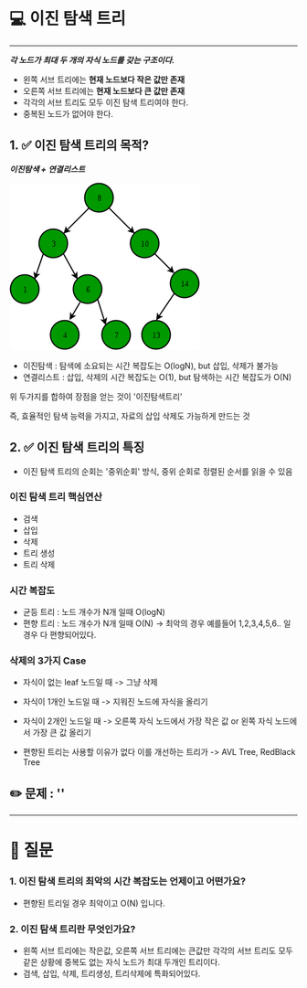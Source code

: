 # 💻 이진 탐색 트리

---

***각 노드가 최대 두 개의 자식 노드를 갖는 구조이다.***
- 왼쪽 서브 트리에는 **현재 노드보다 작은 값만 존재**
- 오른쪽 서브 트리에는 **현재 노드보다 큰 값만 존재**
- 각각의 서브 트리도 모두 이진 탐색 트리여야 한다.
- 중복된 노드가 없어야 한다.

## 1. ✅ 이진 탐색 트리의 목적?

***이진탐색 + 연결리스트***

![img_9.png](img_9.png)

- 이진탐색 : 탐색에 소요되는 시간 복잡도는 O(logN), but 삽입, 삭제가 불가능
- 연결리스트 : 삽입, 삭제의 시간 복잡도는 O(1), but 탐색하는 시간 복잡도가 O(N)

 위 두가지를 합하여 장점을 얻는 것이 '이진탐색트리'

즉, 효율적인 탐색 능력을 가지고, 자료의 삽입 삭제도 가능하게 만드는 것

## 2. ✅ 이진 탐색 트리의 특징

- 이진 탐색 트리의 순회는 '중위순회' 방식, 중위 순회로 정렬된 순서를 읽을 수 있음

### 이진 탐색 트리 핵심연산
- 검색
- 삽입
- 삭제
- 트리 생성
- 트리 삭제

### 시간 복잡도
- 균등 트리 : 노드 개수가 N개 일때 O(logN)
- 편향 트리 : 노드 개수가 N개 일때 O(N) -> 최악의 경우 예를들어 1,2,3,4,5,6.. 일 경우 다 편향되어있다.

### 삭제의 3가지 Case
- 자식이 없는 leaf 노드일 때 -> 그냥 삭제
- 자식이 1개인 노드일 때 -> 지워진 노드에 자식을 올리기
- 자식이 2개인 노드일 때 -> 오른쪽 자식 노드에서 가장 작은 값 or 왼쪽 자식 노드에서 가장 큰 값 올리기 

- 편향된 트리는 사용할 이유가 없다 이를 개선하는 트리가 -> AVL Tree, RedBlack Tree


## ✏️ 문제 :  ''

---

# 🤔 질문

### 1. 이진 탐색 트리의 최악의 시간 복잡도는 언제이고 어떤가요?

- 편향된 트리일 경우 최악이고 O(N) 입니다.

### 2. 이진 탐색 트리란 무엇인가요?

- 왼쪽 서브 트리에는 작은값, 오른쪽 서브 트리에는 큰값만 각각의 서브 트리도 모두 같은 상황에 중복도 없는 자식 노드가 최대 두개인 트리이다.
- 검색, 삽입, 삭제, 트리생성, 트리삭제에 특화되어있다.

